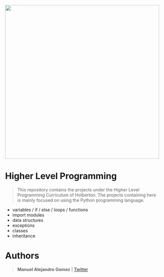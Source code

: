 <img  src  =  "https://camo.githubusercontent.com/2dec91e6bf9bc9cb3957f84ed9fe8e9a00dd6139eeeb04d3e2dae81977572059/68747470733a2f2f692e6962622e636f2f6e4d74525851522f486f6c626572746f6e2e706e67" width  =  "500"/>

# Higher Level Programming
> This repository contains the projects under the Higher Level Programming Curriculum of Holberton. The projects containing here is mainly focused on using the Python programming language.

- variables / if / else / loops / functions
- import modules
- data structures
- exceptions
- classes
- inheritance

# Authors

> **Manuel Alejandro Gomez** | [Twitter](https://twitter.com/ManoloGomez08)
